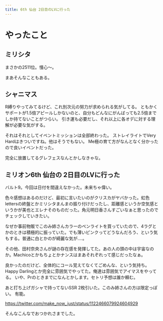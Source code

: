 ```yaml
---
title: 6th 仙台 2日目のLVに行った
---
```


# やったこと

## ミリシタ

まさかの2511位。慢心〜。

まあそんなこともある。

## シャニマス

R縛りやってみてるけど、これ別次元の努力が求められる気がしてる。
ともかくサポートが1.5倍アピールしかないのと、自分もどんなにがんばっても2.5倍までしか持てないことがつらい。
引き運も必要だし、それ以上に各オデに対する理解が必要な気がする。

それはそれとしてイベントミッションは全部終わった。
ストレイライトでVery Hardはきついですね。他はそうでもない。
Me極の育て方がなんとなく分かったので良いイベントだった。

完全に放置してるグレフェスなんとかしなきゃな。

## ミリオン6th 仙台の 2日目のLVに行った

バルト9。今回は日付を間違えなかった。未来ちゃ偉い。

色々感想はあるのだけど、最初に言いたいのがクリスカがヤバかった。虹色lettersの終盤とかミリシタまんまの振り付けだったし、距離感というか空気感というかが美也とエレナそのものだった。角元明日香さんすごいなぁと思ったのでチェックしていきたい。

なぜか事前物販でこのみ姉さんカラーのペンライトを買っていたので、4ラグとかのときは積極的に振っていた。でも薄いピンクってどうなんだろう、という気もする。普通に白とかのが綺麗な気が‥‥。

その他、田村奈央さんが謎の存在感を発揮してた。あの人の頭の中は宇宙なのか。Machicoとかもちょとかナンスはまあそれぞれって感じだったなぁ。

良かったのだけど、全体的にコール覚えてなくてごめんな、という気持ち。Happy Darlingとか完全に雰囲気でやってた。俺達は雰囲気でアイマスをやってる。
いや、Prのときまでになんとかします。セトリ予想は誰か頼む。

あと打ち上げガシャで持ってないSSR 2枚引いた。このみ姉さんの方は限定っぽい。
有能。

https://twitter.com/make_now_just/status/1122466079924604929

そんなこんなでおつかれさまでした。
